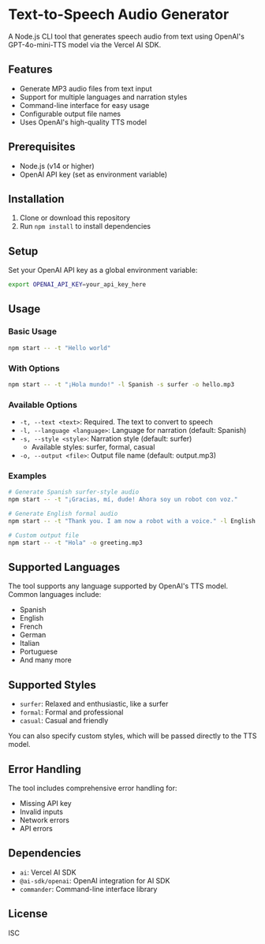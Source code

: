 # Text-to-Speech Audio Generator

A Node.js CLI tool that generates speech audio from text using OpenAI's GPT-4o-mini-TTS model via the Vercel AI SDK.

## Features

- Generate MP3 audio files from text input
- Support for multiple languages and narration styles
- Command-line interface for easy usage
- Configurable output file names
- Uses OpenAI's high-quality TTS model

## Prerequisites

- Node.js (v14 or higher)
- OpenAI API key (set as environment variable)

## Installation

1. Clone or download this repository
2. Run `npm install` to install dependencies

## Setup

Set your OpenAI API key as a global environment variable:

```bash
export OPENAI_API_KEY=your_api_key_here
```

## Usage

### Basic Usage

```bash
npm start -- -t "Hello world"
```

### With Options

```bash
npm start -- -t "¡Hola mundo!" -l Spanish -s surfer -o hello.mp3
```

### Available Options

- `-t, --text <text>`: Required. The text to convert to speech
- `-l, --language <language>`: Language for narration (default: Spanish)
- `-s, --style <style>`: Narration style (default: surfer)
  - Available styles: surfer, formal, casual
- `-o, --output <file>`: Output file name (default: output.mp3)

### Examples

```bash
# Generate Spanish surfer-style audio
npm start -- -t "¡Gracias, mí, dude! Ahora soy un robot con voz."

# Generate English formal audio
npm start -- -t "Thank you. I am now a robot with a voice." -l English -s formal

# Custom output file
npm start -- -t "Hola" -o greeting.mp3
```

## Supported Languages

The tool supports any language supported by OpenAI's TTS model. Common languages include:
- Spanish
- English
- French
- German
- Italian
- Portuguese
- And many more

## Supported Styles

- `surfer`: Relaxed and enthusiastic, like a surfer
- `formal`: Formal and professional
- `casual`: Casual and friendly

You can also specify custom styles, which will be passed directly to the TTS model.

## Error Handling

The tool includes comprehensive error handling for:
- Missing API key
- Invalid inputs
- Network errors
- API errors

## Dependencies

- `ai`: Vercel AI SDK
- `@ai-sdk/openai`: OpenAI integration for AI SDK
- `commander`: Command-line interface library

## License

ISC

